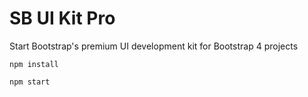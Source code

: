 # SB UI Kit Pro

Start Bootstrap's premium UI development kit for Bootstrap 4 projects

```
npm install
```

```
npm start
```
